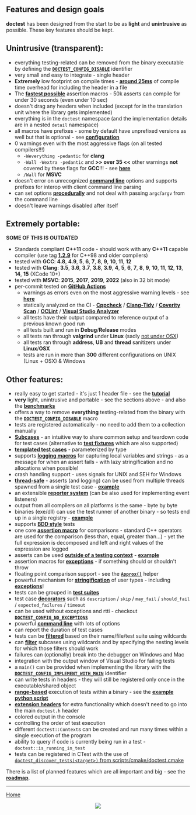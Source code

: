## Features and design goals

**doctest** has been designed from the start to be as **light** and **unintrusive** as possible. These key features should be kept.

## Unintrusive (transparent):

- everything testing-related can be removed from the binary executable by defining the [**```DOCTEST_CONFIG_DISABLE```**](configuration.md#doctest_config_disable) identifier
- very small and easy to integrate - single header
- **Extremely** low footprint on compile times - [**around 25ms**](benchmarks.md#cost-of-including-the-header) of compile time overhead for including the header in a file
- The [**fastest possible**](benchmarks.md#cost-of-an-assertion-macro) assertion macros - 50k asserts can compile for under 30 seconds (even under 10 sec)
- doesn't drag any headers when included (except for in the translation unit where the library gets implemented)
- everything is in the ```doctest``` namespace (and the implementation details are in a nested ```detail``` namespace)
- all macros have prefixes - some by default have unprefixed versions as well but that is optional - see [**configuration**](configuration.md)
- 0 warnings even with the most aggressive flags (on all tested compilers!!!)
    - ```-Weverything -pedantic``` for **clang**
    - ```-Wall -Wextra -pedantic``` and **>> over 35 <<** other warnings **not** covered by these flags for **GCC**!!! - see [**here**](../../scripts/cmake/common.cmake#L84)
    - ```/Wall``` for **MSVC**
- doesn't error on unrecognized [**command line**](commandline.md) options and supports prefixes for interop with client command line parsing
- can set options [**procedurally**](main.md) and not deal with passing ```argc```/```argv``` from the command line
- doesn't leave warnings disabled after itself

## Extremely portable:

**SOME OF THIS IS OUTDATED**

- Standards compliant **C++11** code - should work with any **C++11** capable compiler (use tag [**1.2.9**](https://github.com/doctest/doctest/tree/1.2.9) for C++98 and older compilers)
- tested with **GCC**: **4.8**, **4.9**, **5**, **6**, **7**, **8**, **9**, **10**, **11**, **12**
- tested with **Clang**: **3.5**, **3.6**, **3.7**, **3.8**, **3.9**, **4**, **5**, **6**, **7**, **8**, **9**, **10**, **11**, **12**, **13**, **14**, **15** (XCode 10+)
- tested with **MSVC**: **2015**, **2017**, **2019**, **2022** (also in 32 bit mode)
- per-commit tested on [**GitHub Actions**](https://github.com/doctest/doctest/actions)
    - warnings as errors even on the most aggressive warning levels - see [**here**](../../scripts/cmake/common.cmake#L84)
    - statically analyzed on the CI - [**Cppcheck**](http://cppcheck.sourceforge.net/) / [**Clang-Tidy**](https://clang.llvm.org/extra/clang-tidy/) / [**Coverity Scan**](https://scan.coverity.com/) / [**OCLint**](http://oclint.org/) / [**Visual Studio Analyzer**](https://docs.microsoft.com/en-us/visualstudio/code-quality/analyzing-c-cpp-code-quality-by-using-code-analysis)
    - all tests have their output compared to reference output of a previous known good run
    - all tests built and run in **Debug**/**Release** modes
    - all tests ran through **valgrind** under **Linux** (sadly [not under OSX](https://github.com/doctest/doctest/issues/11))
    - all tests ran through **address**, **UB** and **thread** sanitizers under **Linux**/**OSX**
    - tests are run in more than **300** different configurations on UNIX (Linux + OSX) & Windows

## Other features:

- really easy to get started - it's just 1 header file - see the [**tutorial**](tutorial.md)
- **very** light, unintrusive and portable - see the sections above - and also the [**benchmarks**](benchmarks.md)
- offers a way to remove **everything** testing-related from the binary with the [**```DOCTEST_CONFIG_DISABLE```**](configuration.md#doctest_config_disable) macro
- tests are registered automatically - no need to add them to a collection manually
- [**Subcases**](tutorial.md#test-cases-and-subcases) - an intuitive way to share common setup and teardown code for test cases (alternative to [**test fixtures**](testcases.md#test-fixtures) which are also supported)
- [**templated test cases**](parameterized-tests.md#templated-test-cases---parameterized-by-type) - parameterized by type
- supports [**logging macros**](logging.md) for capturing local variables and strings - as a message for when an assert fails - with lazy stringification and no allocations when possible!
- crash handling support - uses signals for UNIX and SEH for Windows
- [**thread-safe**](faq.md#is-doctest-thread-aware) - asserts (and logging) can be used from multiple threads spawned from a single test case - [**example**](../../examples/all_features/concurrency.cpp)
- an extensible [**reporter system**](reporters.md) (can be also used for implementing event listeners)
- output from all compilers on all platforms is the same - byte by byte
- binaries (exe/dll) can use the test runner of another binary - so tests end up in a single registry - [**example**](../../examples/executable_dll_and_plugin/)
- supports [**BDD style**](testcases.md) tests
- one core [**assertion macro**](assertions.md) for comparisons - standard C++ operators are used for the comparison (less than, equal, greater than...) - yet the full expression is decomposed and left and right values of the expression are logged
- asserts can be used [**outside of a testing context**](assertions.md#using-asserts-out-of-a-testing-context) - [**example**](../../examples/all_features/asserts_used_outside_of_tests.cpp)
- assertion macros for [**exceptions**](assertions.md#exceptions) - if something should or shouldn't throw
- floating point comparison support - see the [**```Approx()```**](assertions.md#floating-point-comparisons) helper
- powerful mechanism for [**stringification**](stringification.md) of user types - including [**exceptions**](stringification.md#translating-exceptions)!
- tests can be grouped in [**test suites**](testcases.md#test-suites)
- test case [**decorators**](testcases.md#decorators) such as ```description``` / ```skip``` / ```may_fail``` / ```should_fail``` / ```expected_failures``` / ```timeout```
- can be used without exceptions and rtti - checkout [**```DOCTEST_CONFIG_NO_EXCEPTIONS```**](configuration.md#doctest_config_no_exceptions)
- powerful [**command line**](commandline.md) with lots of options
- can report the duration of test cases
- tests can be [**filtered**](commandline.md) based on their name/file/test suite using wildcards
- can [**filter**](commandline.md) subcases using wildcards and by specifying the nesting levels for which those filters should work
- failures can (optionally) break into the debugger on Windows and Mac
- integration with the output window of Visual Studio for failing tests
- a ```main()``` can be provided when implementing the library with the [**```DOCTEST_CONFIG_IMPLEMENT_WITH_MAIN```**](main.md#doctest_config_implement_with_main) identifier
- can write tests in headers - they will still be registered only once in the executable/shared object
- [**range-based**](commandline.md) execution of tests within a binary - see the [**example python script**](../../examples/range_based_execution.py)
- [**extension headers**](extensions.md) for extra functionality which doesn't need to go into the main `doctest.h` header
- colored output in the console
- controlling the order of test execution
- different ```doctest::Context```s can be created and run many times within a single execution of the program
- ability to query if code is currently being run in a test -  ```doctest::is_running_in_test```
- tests can be registered in CTest with the use of [```doctest_discover_tests(<target>)``` from scripts/cmake/doctest.cmake](../../scripts/cmake/doctest.cmake)

There is a list of planned features which are all important and big - see the [**roadmap**](https://github.com/doctest/doctest/issues/600).

---------------

[Home](readme.md#reference)

<p align="center"><img src="../../scripts/data/logo/icon_2.svg"></p>
